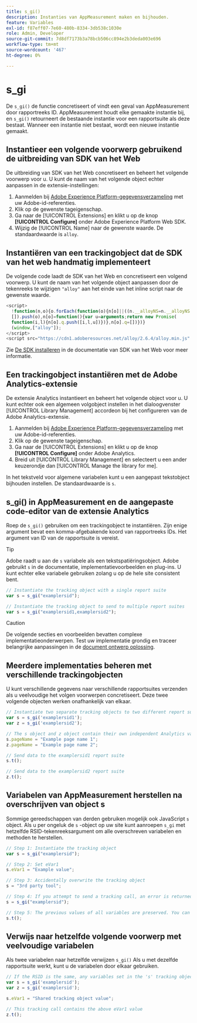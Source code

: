 ```yaml
---
title: s_gi()
description: Instanties van AppMeasurement maken en bijhouden.
feature: Variables
exl-id: f87eff07-7e60-480b-8334-3db538c1030e
role: Admin, Developer
source-git-commit: 7d8df7173b3a78bcb506cc894e2b3deda003e696
workflow-type: tm+mt
source-wordcount: '467'
ht-degree: 0%

---
```


# s_gi

De `s_gi()` de functie concretiseert of vindt een geval van AppMeasurement door rapportreeks ID. AppMeasurement houdt elke gemaakte instantie bij, en `s_gi()` retourneert de bestaande instantie voor een rapportsuite als deze bestaat. Wanneer een instantie niet bestaat, wordt een nieuwe instantie gemaakt.

## Instantieer een volgende voorwerp gebruikend de uitbreiding van SDK van het Web

De uitbreiding van SDK van het Web concretiseert en beheert het volgende voorwerp voor u. U kunt de naam van het volgende object echter aanpassen in de extensie-instellingen:

1. Aanmelden bij [Adobe Experience Platform-gegevensverzameling](https://experience.adobe.com/data-collection) met uw Adobe-id-referenties.
1. Klik op de gewenste tageigenschap.
1. Ga naar de [!UICONTROL Extensions] en klikt u op de knop **[!UICONTROL Configure]** onder Adobe Experience Platform Web SDK.
1. Wijzig de [!UICONTROL Name] naar de gewenste waarde. De standaardwaarde is `alloy`.

## Instantiëren van een trackingobject dat de SDK van het web handmatig implementeert

De volgende code laadt de SDK van het Web en concretiseert een volgend voorwerp. U kunt de naam van het volgende object aanpassen door de tekenreeks te wijzigen `"alloy"` aan het einde van het inline script naar de gewenste waarde.

```js
<script>
  !function(n,o){o.forEach(function(o){n[o]||((n.__alloyNS=n.__alloyNS||
  []).push(o),n[o]=function(){var u=arguments;return new Promise(
  function(i,l){n[o].q.push([i,l,u])})},n[o].q=[])})}
  (window,["alloy"]);
</script>
<script src="https://cdn1.adoberesources.net/alloy/2.6.4/alloy.min.js" async></script>
```

Zie [De SDK installeren](https://experienceleague.adobe.com/docs/experience-platform/edge/fundamentals/installing-the-sdk.html) in de documentatie van SDK van het Web voor meer informatie.

## Een trackingobject instantiëren met de Adobe Analytics-extensie

De extensie Analytics instantieert en beheert het volgende object voor u. U kunt echter ook een algemeen volgobject instellen in het dialoogvenster [!UICONTROL Library Management] accordeon bij het configureren van de Adobe Analytics-extensie.

1. Aanmelden bij [Adobe Experience Platform-gegevensverzameling](https://experience.adobe.com/data-collection) met uw Adobe-id-referenties.
1. Klik op de gewenste tageigenschap.
1. Ga naar de [!UICONTROL Extensions] en klikt u op de knop **[!UICONTROL Configure]** onder Adobe Analytics.
1. Breid uit [!UICONTROL Library Management] en selecteert u een ander keuzerondje dan [!UICONTROL Manage the library for me].

In het tekstveld voor algemene variabelen kunt u een aangepast tekstobject bijhouden instellen. De standaardwaarde is `s`.

## s_gi() in AppMeasurement en de aangepaste code-editor van de extensie Analytics

Roep de `s_gi()` gebruiken om een trackingobject te instantiëren. Zijn enige argument bevat een komma-afgebakende koord van rapportreeks IDs. Het argument van ID van de rapportsuite is vereist.

>[!TIP]
>
>Adobe raadt u aan de `s` variabele als een tekstspatiëringsobject. Adobe gebruikt `s` in de documentatie, implementatievoorbeelden en plug-ins. U kunt echter elke variabele gebruiken zolang u op de hele site consistent bent.

```js
// Instantiate the tracking object with a single report suite
var s = s_gi("examplersid");

// Instantiate the tracking object to send to multiple report suites
var s = s_gi("examplersid1,examplersid2");
```

>[!CAUTION]
>
>De volgende secties en voorbeelden bevatten complexe implementatieonderwerpen. Test uw implementatie grondig en traceer belangrijke aanpassingen in de [document ontwerp oplossing](../../prepare/solution-design.md).

## Meerdere implementaties beheren met verschillende trackingobjecten

U kunt verschillende gegevens naar verschillende rapportsuites verzenden als u veelvoudige het volgen voorwerpen concretiseert. Deze twee volgende objecten werken onafhankelijk van elkaar.

```js
// Instantiate two separate tracking objects to two different report suites
var s = s_gi('examplersid1');
var z = s_gi('examplersid2');

// The s object and z object contain their own independent Analytics variables simultaneously
s.pageName = "Example page name 1";
z.pageName = "Example page name 2";

// Send data to the examplersid1 report suite
s.t();

// Send data to the examplersid2 report suite
z.t();
```

## Variabelen van AppMeasurement herstellen na overschrijven van object s

Sommige gereedschappen van derden gebruiken mogelijk ook JavaScript `s` object. Als u per ongeluk de `s` -object op uw site kunt aanroepen `s_gi` met hetzelfde RSID-tekenreeksargument om alle overschreven variabelen en methoden te herstellen.

```js
// Step 1: Instantiate the tracking object
var s = s_gi("examplersid");

// Step 2: Set eVar1
s.eVar1 = "Example value";

// Step 3: Accidentally overwrite the tracking object
s = "3rd party tool";

// Step 4: If you attempt to send a tracking call, an error is returned. Instead, re-instantiate the tracking object
s = s_gi("examplersid");

// Step 5: The previous values of all variables are preserved. You can send a tracking call and eVar1 is correctly set
s.t();
```

## Verwijs naar hetzelfde volgende voorwerp met veelvoudige variabelen

Als twee variabelen naar hetzelfde verwijzen `s_gi()` Als u met dezelfde rapportsuite werkt, kunt u de variabelen door elkaar gebruiken.

```js
// If the RSID is the same, any variables set in the 's' tracking object also get set in 'z' tracking object
var s = s_gi('examplersid');
var z = s_gi('examplersid');

s.eVar1 = "Shared tracking object value";

// This tracking call contains the above eVar1 value
z.t();
```
